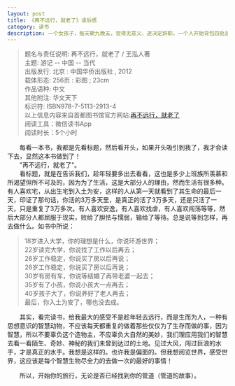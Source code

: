 ```yaml
---
layout: post
title: 《再不远行，就老了》读后感
category: 读书
description: 一个女孩子，每天朝九晚五，觉得无意义，遂决定辞职，一个人开始背包四处游行
---
```


> 题名与责任说明: 再不远行，就老了 / 王泓人著 <br>
主题: 游记 -- 中国 -- 当代 <br>
出版发行: 北京 : 中国华侨出版社 , 2012  <br>
载体形态: 256页 : 彩图 ; 23cm  <br>
作品语种: 中文 <br>
其他附注: 华文天下  <br>
标识符: ISBN978-7-5113-2913-4  <br>
以上信息内容来自首都图书馆官方网站:[再不远行，就老了](http://primo.clcn.net.cn:1701/primo_library/libweb/action/display.do;jsessionid=04417BD266A092A5A4F0B4800C0758BF?tabs=detailsTab&ct=display&fn=search&doc=dedupmrg85102161&indx=8&recIds=dedupmrg85102161&recIdxs=7&elementId=7&renderMode=poppedOut&displayMode=full&frbrVersion=&frbg=&&vl(23971421UI0)=title&dscnt=0&scp.scps=scope%3A%28ST%29+&mode=Basic&vid=ST&srt=rank&tab=default_tab&dum=true&vl(freeText0)=再不远行我们就老了&dstmp=1531190966844) <br>
阅读工具：微信读书App <br>
阅读时长：5个小时 <br>

&#8195;&#8195;每看一本书，我都是先看标题，然后看开头，如果开头吸引到我了，我才会读下去，显然这本书做到了！<br>
&#8195;&#8195;"再不远行，就老了"。<br>
&#8195;&#8195;看标题，就是在告诉我们，趁年轻要多出去看看，这也是多少上班族所羡慕和所渴望但所不可及的，因为为了生活，这是大部分人的理由，然而生活有很多种。有人喜欢宅，从出生宅到入土为安，这样的人从第一天就看到了其生命的最后一天，印证了那句话，你活的3万多天里，是真正的活了3万多天，还是只活了一天，只是重复了3万多次。有人喜欢安逸，有人喜欢找虐，有人喜欢闯荡等等，然后大部分人都屈服于现实，败给了胆怯与懦弱，输给了等待。总是说等到怎样，再去做什么。如书中所说：
>18岁进入大学，你的理想是什么，你说环游世界；<br>
22岁读完大学，你说找了工作以后再去；<br>
26岁工作稳定，你说买了房以后再说；<br>
26岁工作稳定，你说买了房以后再说；<br>
30岁有房有车，你说等结婚了再带老婆一起去；<br>
35岁有了小孩，你说小孩大一点再去；<br>
40岁孩子大了，你说养好了老人再去； <br>
最后，你入土为安了，哪也没去成。 <br>

&#8195;&#8195;其实，看完读书，给我最大的感受不是趁年轻去远行，而是生而为人，一种有思想意识的智慧动物，不应该每天都重复的做着那些仅仅为了生存而做的事，因为智慧，所以不要辜负这个造物主，不应辜负大自然的美妙，我们理应用我们的智慧去看一看陌生、奇妙、神秘的我们未曾到达过的土地。见过大风，闯过巨浪的水手，才是真正的水手。我想是这样的。也许我是偏面的。但我想阅览世界，感受世界，这应该是每个智慧生物尽全力的去做一次的最好的事情！  

&#8195;&#8195;所以，开始你的旅行，无论是否已经找到你的管道（管道的故事）。
